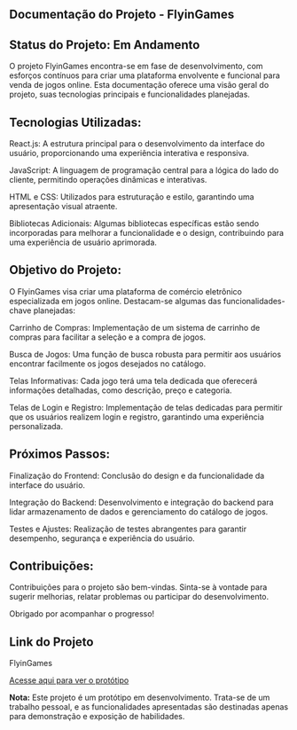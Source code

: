 ## Documentação do Projeto - FlyinGames


## Status do Projeto: Em Andamento

O projeto FlyinGames encontra-se em fase de desenvolvimento, com esforços contínuos para criar uma plataforma envolvente e funcional para venda de jogos online. Esta documentação oferece uma visão geral do projeto, suas tecnologias principais e funcionalidades planejadas.

## Tecnologias Utilizadas:

 React.js: A estrutura principal para o desenvolvimento da interface do usuário, proporcionando uma experiência interativa e responsiva.

 JavaScript: A linguagem de programação central para a lógica do lado do cliente, permitindo operações dinâmicas e interativas.

 HTML e CSS: Utilizados para estruturação e estilo, garantindo uma apresentação visual atraente.

 Bibliotecas Adicionais: Algumas bibliotecas específicas estão sendo incorporadas para melhorar a funcionalidade e o design, contribuindo para uma experiência de usuário aprimorada.

## Objetivo do Projeto:

O FlyinGames visa criar uma plataforma de comércio eletrônico especializada em jogos online. Destacam-se algumas das funcionalidades-chave planejadas:

 Carrinho de Compras:
        Implementação de um sistema de carrinho de compras para facilitar a seleção e a compra de jogos.

 Busca de Jogos:
        Uma função de busca robusta para permitir aos usuários encontrar facilmente os jogos desejados no catálogo.

 Telas Informativas:
        Cada jogo terá uma tela dedicada que oferecerá informações detalhadas, como descrição, preço e categoria.

 Telas de Login e Registro:
        Implementação de telas dedicadas para permitir que os usuários realizem login e registro, garantindo uma experiência personalizada.
        
## Próximos Passos:

 Finalização do Frontend:
        Conclusão do design e da funcionalidade da interface do usuário.

 Integração do Backend:
        Desenvolvimento e integração do backend para lidar armazenamento de dados e gerenciamento do catálogo de jogos.

 Testes e Ajustes:
        Realização de testes abrangentes para garantir desempenho, segurança e experiência do usuário.

## Contribuições:

 Contribuições para o projeto são bem-vindas. Sinta-se à vontade para sugerir melhorias, relatar problemas ou participar do desenvolvimento.

 Obrigado por acompanhar o progresso!

## Link do Projeto
 FlyinGames
 
  [ Acesse aqui para ver o protótipo](https://flyingames.vercel.app/)

**Nota:** Este projeto é um protótipo em desenvolvimento. Trata-se de um trabalho pessoal, e as funcionalidades apresentadas são destinadas apenas para demonstração e exposição de habilidades.
